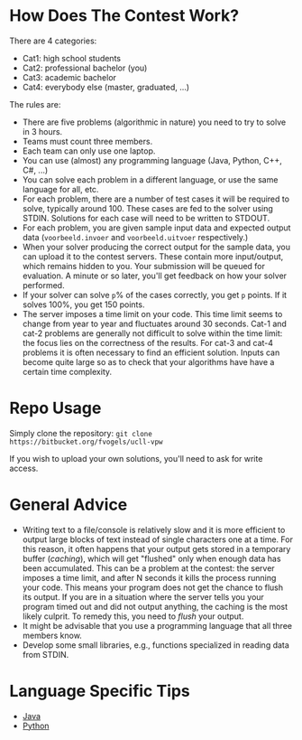 # How Does The Contest Work?

There are 4 categories:

* Cat1: high school students
* Cat2: professional bachelor (you)
* Cat3: academic bachelor
* Cat4: everybody else (master, graduated, ...)

The rules are:

* There are five problems (algorithmic in nature) you need to try to solve in 3 hours.
* Teams must count three members.
* Each team can only use one laptop.
* You can use (almost) any programming language (Java, Python, C++, C#, ...)
* You can solve each problem in a different language, or use the same language for all, etc.
* For each problem, there are a number of test cases it will be required to solve, typically around 100. These cases are fed to the solver using STDIN. Solutions for each case will need to be written to STDOUT.
* For each problem, you are given sample input data and expected output data (`voorbeeld.invoer` and `voorbeeld.uitvoer` respectively.)
* When your solver producing the correct output for the sample data, you can upload it to the contest servers. These contain more input/output, which remains hidden to you. Your submission will be queued for evaluation. A minute or so later, you'll get feedback on how your solver performed.
* If your solver can solve `p`% of the cases correctly, you get `p` points. If it solves 100%, you get 150 points.
* The server imposes a time limit on your code. This time limit seems to change from year to year and fluctuates around 30 seconds. Cat-1 and cat-2 problems are generally not difficult to solve within the time limit: the focus lies on the correctness of the results. For cat-3 and cat-4 problems it is often necessary to find an efficient solution. Inputs can become quite large so as to check that your algorithms have have a certain time complexity.

# Repo Usage

Simply clone the repository: `git clone https://bitbucket.org/fvogels/ucll-vpw`

If you wish to upload your own solutions, you'll need to ask for write access.

# General Advice

* Writing text to a file/console is relatively slow and it is more efficient to output large blocks of text instead of single characters one at a time. For this reason, it often happens that your output gets stored in a temporary buffer (*caching*), which will get "flushed" only when enough data has been accumulated. This can be a problem at the contest: the server imposes a time limit, and after N seconds it kills the process running your code. This means your program does not get the chance to flush its output. If you are in a situation where the server tells you your program timed out and did not output anything, the caching is the most likely culprit. To remedy this, you need to *flush* your output.
* It might be advisable that you use a programming language that all three members know.
* Develop some small libraries, e.g., functions specialized in reading data from STDIN.

# Language Specific Tips

* [Java](java)
* [Python](python)
